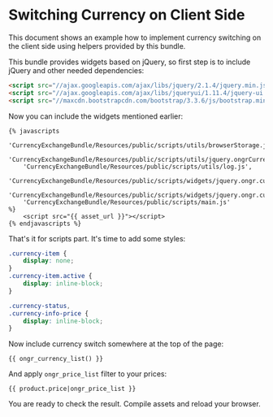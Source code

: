 Switching Currency on Client Side
===

This document shows an example how to implement currency switching on the
client side using helpers provided by this bundle. 

This bundle provides widgets based on jQuery, so first step is to include
jQuery and other needed dependencies:

```html
<script src="//ajax.googleapis.com/ajax/libs/jquery/2.1.4/jquery.min.js"></script>
<script src="//ajax.googleapis.com/ajax/libs/jqueryui/1.11.4/jquery-ui.min.js"></script>
<script src="//maxcdn.bootstrapcdn.com/bootstrap/3.3.6/js/bootstrap.min.js"></script>
```

Now you can include the widgets mentioned earlier:

```twig
{% javascripts 
    'CurrencyExchangeBundle/Resources/public/scripts/utils/browserStorage.js',
    'CurrencyExchangeBundle/Resources/public/scripts/utils/jquery.ongrCurrency.js',
    'CurrencyExchangeBundle/Resources/public/scripts/utils/log.js',
    'CurrencyExchangeBundle/Resources/public/scripts/widgets/jquery.ongr.currencyApply.js',
    'CurrencyExchangeBundle/Resources/public/scripts/widgets/jquery.ongr.currencySelector.js',
    'CurrencyExchangeBundle/Resources/public/scripts/main.js' 
%}
    <script src="{{ asset_url }}"></script>
{% endjavascripts %}
```

That's it for scripts part. It's time to add some styles:
  
```css
.currency-item {
    display: none;
}
.currency-item.active {
    display: inline-block;
}

.currency-status,
.currency-info-price {
    display: inline-block;
}
```

Now include currency switch somewhere at the top of the page:

```
{{ ongr_currency_list() }}
```

And apply `ongr_price_list` filter to your prices:

```twig
{{ product.price|ongr_price_list }}
```

You are ready to check the result. Compile assets and reload your browser.
